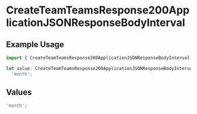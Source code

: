 # CreateTeamTeamsResponse200ApplicationJSONResponseBodyInterval

## Example Usage

```typescript
import { CreateTeamTeamsResponse200ApplicationJSONResponseBodyInterval } from '@vercel/client/models/operations';

let value: CreateTeamTeamsResponse200ApplicationJSONResponseBodyInterval =
  'month';
```

## Values

```typescript
'month';
```
